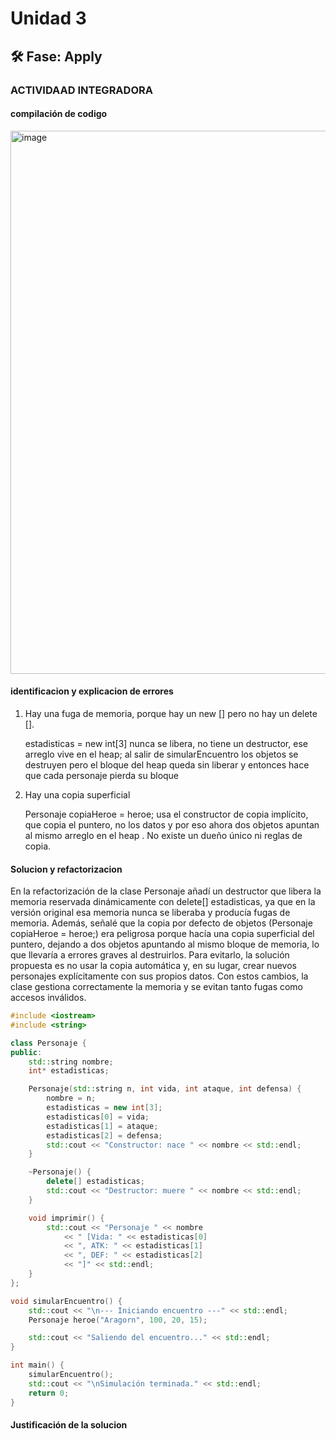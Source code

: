 # Unidad 3


## 🛠 Fase: Apply

### ACTIVIDAAD INTEGRADORA

#### compilación de codigo

<img width="1887" height="869" alt="image" src="https://github.com/user-attachments/assets/94ff1ed3-99bd-461a-90ce-02216b536bd6" />

#### identificacion y explicacion de errores

1. Hay una fuga de memoria, porque hay un new [] pero no hay un delete [].

   estadisticas = new int[3] nunca se libera, no tiene un destructor, ese arreglo vive en el heap; al salir de simularEncuentro los objetos se destruyen  pero el bloque del heap queda sin liberar y entonces hace que cada personaje pierda su bloque

2. Hay una copia superficial

   Personaje copiaHeroe = heroe; usa el constructor de copia implícito, que copia el puntero, no los datos y por eso ahora dos objetos apuntan al mismo arreglo en el heap . No existe un dueño único ni reglas de copia.


#### Solucion y refactorizacion

En la refactorización de la clase Personaje añadí un destructor que libera la memoria reservada dinámicamente con delete[] estadisticas, ya que en la versión original esa memoria nunca se liberaba y producía fugas de memoria. Además, señalé que la copia por defecto de objetos (Personaje copiaHeroe = heroe;) era peligrosa porque hacía una copia superficial del puntero, dejando a dos objetos apuntando al mismo bloque de memoria, lo que llevaría a errores graves al destruirlos. Para evitarlo, la solución propuesta es no usar la copia automática y, en su lugar, crear nuevos personajes explícitamente con sus propios datos. Con estos cambios, la clase gestiona correctamente la memoria y se evitan tanto fugas como accesos inválidos.

```cpp
#include <iostream>
#include <string>

class Personaje {
public:
    std::string nombre;
    int* estadisticas;

    Personaje(std::string n, int vida, int ataque, int defensa) {
        nombre = n;
        estadisticas = new int[3];
        estadisticas[0] = vida;
        estadisticas[1] = ataque;
        estadisticas[2] = defensa;
        std::cout << "Constructor: nace " << nombre << std::endl;
    }

    ~Personaje() {
        delete[] estadisticas;
        std::cout << "Destructor: muere " << nombre << std::endl;
    }

    void imprimir() {
        std::cout << "Personaje " << nombre
            << " [Vida: " << estadisticas[0]
            << ", ATK: " << estadisticas[1]
            << ", DEF: " << estadisticas[2]
            << "]" << std::endl;
    }
};

void simularEncuentro() {
    std::cout << "\n--- Iniciando encuentro ---" << std::endl;
    Personaje heroe("Aragorn", 100, 20, 15);

    std::cout << "Saliendo del encuentro..." << std::endl;
}

int main() {
    simularEncuentro();
    std::cout << "\nSimulación terminada." << std::endl;
    return 0;
}
```

#### Justificación de la solucion

